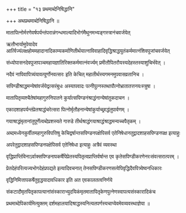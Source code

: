 +++
title = "१३ प्रथमाब्देनिषिद्धानि"

+++
अथप्रथमाब्देनिषिद्धानि ॥

मातापित्नोर्मरणेवर्षपर्यन्तंपरान्नंगन्धमाल्यादिभोगंमैथुनमभ्यङ्गस्त्रानंचवर्जयेत्

ऋतौभार्यामुपेयादेव आर्त्विज्यंलक्षहोममहादानादिकाम्यकर्माणितीर्थयात्नाविवाहादिवृद्धिश्राद्धयुतंकर्ममात्नंशिवपूजांचवर्जयेत्

संध्योपासनदेवपूजापञ्चमहायज्ञातिरिक्तकर्ममात्नंवर्ज्यम् प्रमीतौपितरौयस्यदेहस्तस्याशुचिर्भवेत् ।

नदैवं नापिवापित्र्यंयावत्पूर्णोनवत्सरः इति केचित् महातीर्थस्यगमनमुपवासव्रतानिच ।

सपिण्डीश्राद्धमन्येषांवर्जयेद्वत्सरंबुधः अस्यापवादः पत्नीपुत्नस्तथापौत्नोभ्रातातत्तनयःस्त्रुषा ।

मातापितृव्यश्चैतेषांमहागुरुनिपातने कुर्यात्सपिण्डनंश्राद्धंनान्येषांतुकदाचन ।

एकादशाहपर्यन्तंप्रेतश्राद्धंचरेत्सरा पित्नोर्मृतौहनान्येषांकुर्याच्छ्राद्धंतुपार्वणम् ।

गयाश्राद्धंमृतानांतुपूर्णेत्वब्देप्रशस्यते गारुडे तीर्थश्राद्धंगयाश्राद्धंश्राद्धमन्यच्चपैतृकम् ।

अब्दमध्येनकुर्वीतमहागुरुविपत्तिषु केचिद्वर्षान्तसपिण्डनपक्षेपिसर्व एतेनिषेधानतुद्वादशाहसपिण्डनपक्ष इत्याहुः

अपरेतुद्वादशाहसपिण्डनपक्षेपिसर्व एतेनिषेधा इत्याहुः अत्रैवं व्यवस्था

वृद्धिप्राप्तिंविनाऽर्वाक्सपिण्डनापकर्षेपिप्रेतस्यपितृत्वप्राप्तिर्वर्षान्त एव कृतेसपिण्डीकरणेनरःसंवत्सरात्परम् ।

प्रेतदेहंपरित्यज्यभोगदेहंप्रपद्यते इत्यादिवचनात् तेनसपिण्डीकरणसत्वेपिवृद्धिदैवपित्र्येष्वनधिकारः

वृद्धिनिमित्तापकर्षेतुवृद्धयादावधिकार इति अत एवकालतत्वनिर्णये

संकटादौमृतपितृकापत्यानांसंस्काराभ्युदयिकंमृतमातापितृकेणपुत्नेणस्वापत्यसंस्कारादिकंच

प्रथमाब्देपिकार्यमित्युक्तम् दर्शमहालयादिश्राद्धस्यनित्यतपर्णस्यचाप्येवमेवव्यवस्थाज्ञेया ॥
